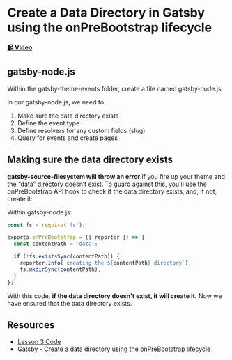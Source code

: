 # Create a Data Directory in Gatsby using the onPreBootstrap lifecycle

**[📹 Video](https://egghead.io/lessons/gatsby-create-a-data-directory-in-gatsby-using-the-onprebootstrap-lifecycle)**

## gatsby-node.js
Within the gatsby-theme-events folder, create a file named gatsby-node.js

In our gatsby-node.js, we need to
1. Make sure the data directory exists
2. Define the event type
3. Define resolvers for any custom fields (slug)
4. Query for events and create pages

## Making sure the data directory exists
**gatsby-source-filesystem will throw an error** if you fire up your theme and the “data” directory doesn’t exist. To guard against this, you’ll use the onPreBootstrap API hook to check if the data directory exists, and, if not, create it:


Within gatsby-node.js:
```javascript
const fs = require('fs');

exports.onPreBootstrap = ({ reporter }) => {
  const contentPath = 'data';

  if (!fs.existsSync(contentPath)) {
    reporter.info(`creating the ${contentPath} directory`);
    fs.mkdirSync(contentPath);
  }
};
```
With this code, **if the data directory doesn't exist, it will create it.** Now we have ensured that the data directory exists.


## Resources
- [Lesson 3 Code](https://github.com/ParkerGits/authoring-gatsby-themes/tree/03-gatsby-create-a-data-directory-in-gatsby-using-the-onprebootstrap-lifecycle)
- [Gatsby - Create a data directory using the onPreBootstrap lifecycle](https://www.gatsbyjs.org/tutorial/building-a-theme/#create-a-data-directory-using-the-onprebootstrap-lifecycle)
